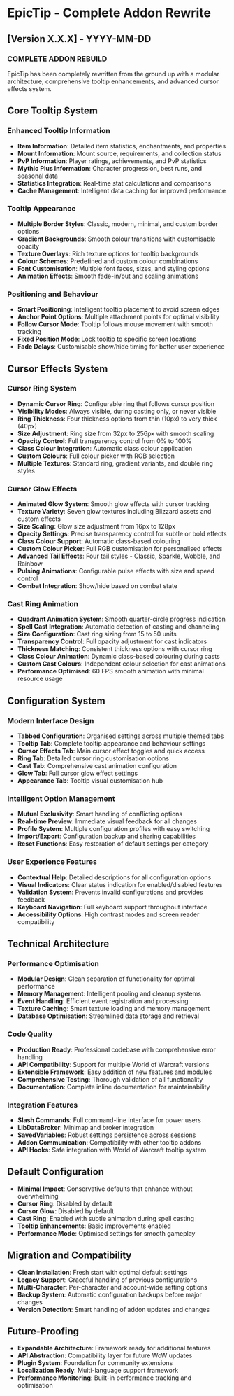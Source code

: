 # EpicTip - Complete Addon Rewrite

## [Version X.X.X] - YYYY-MM-DD

### COMPLETE ADDON REBUILD
EpicTip has been completely rewritten from the ground up with a modular architecture, comprehensive tooltip enhancements, and advanced cursor effects system.

## Core Tooltip System

### Enhanced Tooltip Information
- **Item Information**: Detailed item statistics, enchantments, and properties
- **Mount Information**: Mount source, requirements, and collection status
- **PvP Information**: Player ratings, achievements, and PvP statistics
- **Mythic Plus Information**: Character progression, best runs, and seasonal data
- **Statistics Integration**: Real-time stat calculations and comparisons
- **Cache Management**: Intelligent data caching for improved performance

### Tooltip Appearance
- **Multiple Border Styles**: Classic, modern, minimal, and custom border options
- **Gradient Backgrounds**: Smooth colour transitions with customisable opacity
- **Texture Overlays**: Rich texture options for tooltip backgrounds
- **Colour Schemes**: Predefined and custom colour combinations
- **Font Customisation**: Multiple font faces, sizes, and styling options
- **Animation Effects**: Smooth fade-in/out and scaling animations

### Positioning and Behaviour
- **Smart Positioning**: Intelligent tooltip placement to avoid screen edges
- **Anchor Point Options**: Multiple attachment points for optimal visibility
- **Follow Cursor Mode**: Tooltip follows mouse movement with smooth tracking
- **Fixed Position Mode**: Lock tooltip to specific screen locations
- **Fade Delays**: Customisable show/hide timing for better user experience

## Cursor Effects System

### Cursor Ring System
- **Dynamic Cursor Ring**: Configurable ring that follows cursor position
- **Visibility Modes**: Always visible, during casting only, or never visible
- **Ring Thickness**: Four thickness options from thin (10px) to very thick (40px)
- **Size Adjustment**: Ring size from 32px to 256px with smooth scaling
- **Opacity Control**: Full transparency control from 0% to 100%
- **Class Colour Integration**: Automatic class colour application
- **Custom Colours**: Full colour picker with RGB selection
- **Multiple Textures**: Standard ring, gradient variants, and double ring styles

### Cursor Glow Effects
- **Animated Glow System**: Smooth glow effects with cursor tracking
- **Texture Variety**: Seven glow textures including Blizzard assets and custom effects
- **Size Scaling**: Glow size adjustment from 16px to 128px
- **Opacity Settings**: Precise transparency control for subtle or bold effects
- **Class Colour Support**: Automatic class-based colouring
- **Custom Colour Picker**: Full RGB customisation for personalised effects
- **Advanced Tail Effects**: Four tail styles - Classic, Sparkle, Wobble, and Rainbow
- **Pulsing Animations**: Configurable pulse effects with size and speed control
- **Combat Integration**: Show/hide based on combat state

### Cast Ring Animation
- **Quadrant Animation System**: Smooth quarter-circle progress indication
- **Spell Cast Integration**: Automatic detection of casting and channeling
- **Size Configuration**: Cast ring sizing from 15 to 50 units
- **Transparency Control**: Full opacity adjustment for cast indicators
- **Thickness Matching**: Consistent thickness options with cursor ring
- **Class Colour Animation**: Dynamic class-based colouring during casts
- **Custom Cast Colours**: Independent colour selection for cast animations
- **Performance Optimised**: 60 FPS smooth animation with minimal resource usage

## Configuration System

### Modern Interface Design
- **Tabbed Configuration**: Organised settings across multiple themed tabs
- **Tooltip Tab**: Complete tooltip appearance and behaviour settings
- **Cursor Effects Tab**: Main cursor effect toggles and quick access
- **Ring Tab**: Detailed cursor ring customisation options
- **Cast Tab**: Comprehensive cast animation configuration
- **Glow Tab**: Full cursor glow effect settings
- **Appearance Tab**: Tooltip visual customisation hub

### Intelligent Option Management
- **Mutual Exclusivity**: Smart handling of conflicting options
- **Real-time Preview**: Immediate visual feedback for all changes
- **Profile System**: Multiple configuration profiles with easy switching
- **Import/Export**: Configuration backup and sharing capabilities
- **Reset Functions**: Easy restoration of default settings per category

### User Experience Features
- **Contextual Help**: Detailed descriptions for all configuration options
- **Visual Indicators**: Clear status indication for enabled/disabled features
- **Validation System**: Prevents invalid configurations and provides feedback
- **Keyboard Navigation**: Full keyboard support throughout interface
- **Accessibility Options**: High contrast modes and screen reader compatibility

## Technical Architecture

### Performance Optimisation
- **Modular Design**: Clean separation of functionality for optimal performance
- **Memory Management**: Intelligent pooling and cleanup systems
- **Event Handling**: Efficient event registration and processing
- **Texture Caching**: Smart texture loading and memory management
- **Database Optimisation**: Streamlined data storage and retrieval

### Code Quality
- **Production Ready**: Professional codebase with comprehensive error handling
- **API Compatibility**: Support for multiple World of Warcraft versions
- **Extensible Framework**: Easy addition of new features and modules
- **Comprehensive Testing**: Thorough validation of all functionality
- **Documentation**: Complete inline documentation for maintainability

### Integration Features
- **Slash Commands**: Full command-line interface for power users
- **LibDataBroker**: Minimap and broker integration
- **SavedVariables**: Robust settings persistence across sessions
- **Addon Communication**: Compatibility with other tooltip addons
- **API Hooks**: Safe integration with World of Warcraft tooltip system

## Default Configuration
- **Minimal Impact**: Conservative defaults that enhance without overwhelming
- **Cursor Ring**: Disabled by default
- **Cursor Glow**: Disabled by default
- **Cast Ring**: Enabled with subtle animation during spell casting
- **Tooltip Enhancements**: Basic improvements enabled
- **Performance Mode**: Optimised settings for smooth gameplay

## Migration and Compatibility
- **Clean Installation**: Fresh start with optimal default settings
- **Legacy Support**: Graceful handling of previous configurations
- **Multi-Character**: Per-character and account-wide setting options
- **Backup System**: Automatic configuration backups before major changes
- **Version Detection**: Smart handling of addon updates and changes

## Future-Proofing
- **Expandable Architecture**: Framework ready for additional features
- **API Abstraction**: Compatibility layer for future WoW updates
- **Plugin System**: Foundation for community extensions
- **Localization Ready**: Multi-language support framework
- **Performance Monitoring**: Built-in performance tracking and optimisation